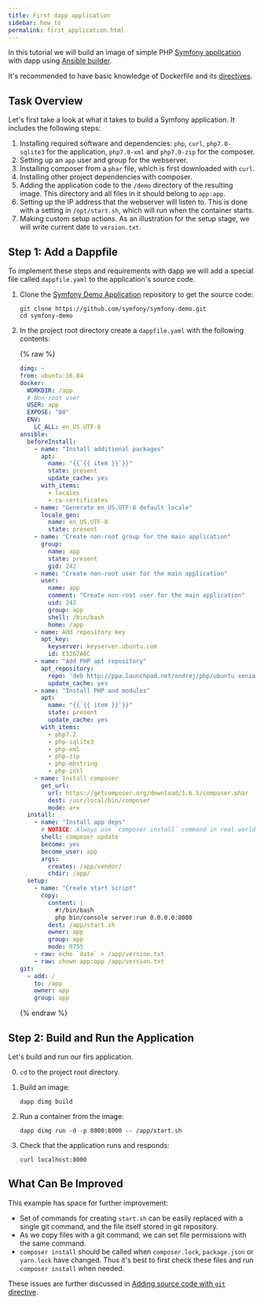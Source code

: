 ```yaml
---
title: First dapp application
sidebar: how_to
permalink: first_application.html
---
```


In this tutorial we will build an image of simple PHP [Symfony application](https://github.com/symfony/demo) with dapp using [Ansible builder](ansible_builder.html).

It's recommended to have basic knowledge of Dockerfile and its [directives](https://docs.docker.com/engine/reference/builder/).

## Task Overview

Let's first take a look at what it takes to build a Symfony application. It includes the following steps:

1. Installing required software and dependencies: `php`, `curl`, `php7.0-sqlite3` for the application,  `php7.0-xml` and `php7.0-zip` for the composer.
1. Setting up an `app` user and group for the webserver.
1. Installing composer from a `phar` file, which is first downloaded with `curl`.
1. Installing other project dependencies with composer.
1. Adding the application code to the `/demo` directory of the resulting image.
   This directory and all files in it should belong to `app:app`.
1. Setting up the IP address that the webserver will listen to. This is done with a setting in `/opt/start.sh`, which will run when the container starts.
1. Making custom setup actions. As an illustration for the setup stage, we will write current date to `version.txt`.

## Step 1: Add a Dappfile

To implement these steps and requirements with dapp we will add a special file called `dappfile.yaml` to the application's source code.

1. Clone the [Symfony Demo Application](https://github.com/symfony/demo) repository to get the source code:

    ```shell
    git clone https://github.com/symfony/symfony-demo.git
    cd symfony-demo
    ```

2.  In the project root directory create a `dappfile.yaml` with the following contents:

    {% raw %}
    ```yaml
    dimg: ~
    from: ubuntu:16.04
    docker:
      WORKDIR: /app
      # Non-root user
      USER: app
      EXPOSE: "80"
      ENV:
        LC_ALL: en_US.UTF-8
    ansible:
      beforeInstall:
        - name: "Install additional packages"
          apt:
            name: "{{`{{ item }}`}}"
            state: present
            update_cache: yes
          with_items:
            - locales
            - ca-certificates
        - name: "Generate en_US.UTF-8 default locale"
          locale_gen:
            name: en_US.UTF-8
            state: present
        - name: "Create non-root group for the main application"
          group:
            name: app
            state: present
            gid: 242
        - name: "Create non-root user for the main application"
          user:
            name: app
            comment: "Create non-root user for the main application"
            uid: 242
            group: app
            shell: /bin/bash
            home: /app
        - name: Add repository key
          apt_key:
            keyserver: keyserver.ubuntu.com
            id: E5267A6C
        - name: "Add PHP apt repository"
          apt_repository:
            repo: 'deb http://ppa.launchpad.net/ondrej/php/ubuntu xenial main'
            update_cache: yes
        - name: "Install PHP and modules"
          apt:
            name: "{{`{{ item }}`}}"
            state: present
            update_cache: yes
          with_items:
            - php7.2
            - php-sqlite3
            - php-xml
            - php-zip
            - php-mbstring
            - php-intl
        - name: Install composer
          get_url:
            url: https://getcomposer.org/download/1.6.5/composer.phar
            dest: /usr/local/bin/composer
            mode: a+x
      install:
        - name: "Install app deps"
          # NOTICE: Always use `composer install` command in real world environment!
          shell: composer update
          become: yes
          become_user: app
          args:
            creates: /app/vendor/
            chdir: /app/
      setup:
        - name: "Create start script"
          copy:
            content: |
              #!/bin/bash
              php bin/console server:run 0.0.0.0:8000
            dest: /app/start.sh
            owner: app
            group: app
            mode: 0755
        - raw: echo `date` > /app/version.txt
        - raw: chown app:app /app/version.txt
    git:
      - add: /
        to: /app
        owner: app
        group: app
    ```
    {% endraw %}


## Step 2: Build and Run the Application

Let's build and run our firs application.

0.  `cd` to the project root directory.

1.  Build an image:

    ```
    dapp dimg build
    ```

2.  Run a container from the image:

    ```
    dapp dimg run -d -p 8000:8000 -- /app/start.sh
    ```

3.  Check that the application runs and responds:

    ```
    curl localhost:8000
    ```

## What Can Be Improved

This example has space for further improvement:

*   Set of commands for creating `start.sh` can be easily replaced with a single git command, and the file itself stored in git repository.
*   As we copy files with a git command, we can set file permissions with the same command.
*   `composer install` should be called when `composer.lock`, `package.json` or `yarn.lock` have changed. Thus it's best to first check these files and run `composer install` when needed.

These issues are further discussed in [Adding source code with `git` directive](git.html).
